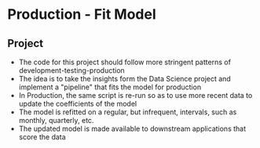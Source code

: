 Production - Fit Model
===============================

<mg arc="/Zzz-images/model.PNG" style="display: block; margin: auto;" />

## Project

- The code for this project should follow more stringent patterns of development-testing-production 
- The idea is to take the insights form the Data Science project and implement a "pipeline" that fits the model for production
- In Production, the same script is re-run so as to use more recent data to update the coefficients of the model
- The model is refitted on a regular, but infrequent, intervals, such as monthly, quarterly, etc.
- The updated model is made available to downstream applications that score the data



